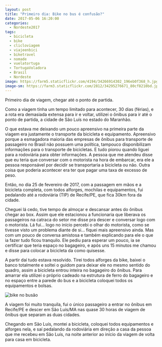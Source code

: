 ```yaml
---
layout: post
title: "Primeiro dia: Bike no bus é confusão?"
date: 2017-05-06 16:20:00
categories:
  - Nordeste2017
tags:
  - bicicleta
  - bike
  - clicloviagem
  - viajeenbici
  - biketravel
  - nomade
  - vuelatortuga
  - TortugaVoladora
  - Brasil
  - Nordeste
image: https://farm5.staticflickr.com/4194/34266914302_196eb0f368_h.jpg
image-sm: https://farm3.staticflickr.com/2812/34295276671_80cf8210bd.jpg
---
```


Primeiro dia de viagem, chegar até o ponto de partida.

Como a viagem tinha um tempo limitado para acontecer, 30 dias (férias), e a rota era demasiada extensa para ir e voltar, utilizei o ônibus para ir até o ponto de partida, a cidade de São Luís no estado do Maranhão.

O que estava me deixando um pouco apreensivo na primeira parte da viagem era justamente o transporte da bicicleta e equipamento. Apreensivo porque a esmagadora maioria das empresas de ônibus para transporte de passageiro no Brasil não possuem uma política, tampouco disponibilizam informações para o transporte de bicicletas. E tudo piorou quando liguei para a rodoviária para obter informações. A pessoa que me atendeu disse que eu teria que conversar com o motorista na hora de embarcar, era ele a pessoa responsável por decidir se transportaria a bicicleta ou não. Outra coisa que poderia acontecer era ter que pagar uma taxa de excesso de peso.

Então, no dia 25 de fevereiro de 2017, com a passagem em mãos e a bicicleta completa, com todos alforges, mochilas e equipamentos, fui pedalando até a rodoviária (TIP) de Recife/PE, que fica 30km fora da cidade.

Cheguei lá cedo, tive tempo de almoçar e descansar antes do ônibus chegar ao box. Assim que ele estacionou a funcionaria que liberava os passageiros na catraca do setor me disse pra descer e conversar logo com o motorista. Lá fui… logo no início percebi o olhar do motorista, como se tivesse visto um problema diante de si… fiquei mais apreensivo ainda. Mas com um pouco de conversa amistosa e também explicando para ele o que ia fazer tudo ficou tranquilo. Ele pediu para esperar um pouco, ia se certificar que teria espaço no bagageiro, e após uns 15 minutos me chamou e disse para colocar a bicicleta da como quisesse.

A partir daí tudo estava resolvido. Tirei todos alforges da bike, baixei o banco totalmente e soltei o guidom para deixar ele no mesmo sentido do quadro, assim a bicicleta entrou inteira no bagageiro do ônibus. Para amarrar ela utilizei o próprio cadeado na estrutura de ferro do bagageiro e no espaço entre a parede do bus e a bicicleta coloquei todos os equipamentos e bolsas.

![bike no busão](https://farm3.staticflickr.com/2812/34295276671_a23e4235d6_k.jpg)

A viagem foi muito tranquila, fui o único passageiro a entrar no ônibus em Recife/PE e descer em São Luís/MA nas quase 30 horas de viagem de ônibus que separam as duas cidades.

Chegando em São Luís, montei a bicicleta, coloquei todos equipamentos e alforges nela, e saí pedalando da rodoviária em direção a casa da pessoa que me recebeu em São Luís, na noite anterior ao início da viagem de volta para casa em bicicleta.
